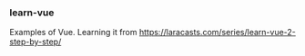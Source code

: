 ### learn-vue

Examples of Vue. Learning it from https://laracasts.com/series/learn-vue-2-step-by-step/
